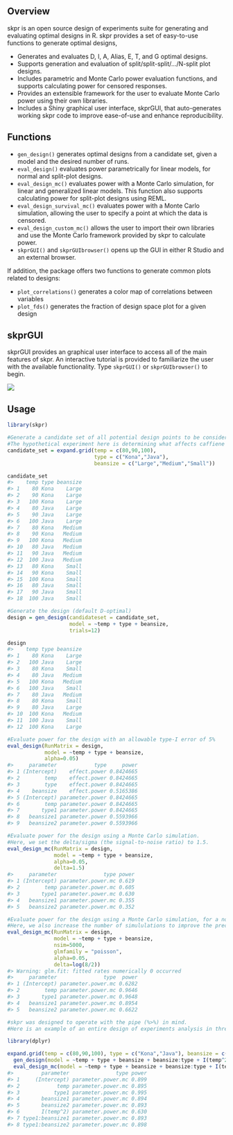 
Overview
--------

skpr is an open source design of experiments suite for generating and evaluating optimal designs in R. skpr provides a set of easy-to-use functions to generate optimal designs,

-   Generates and evaluates D, I, A, Alias, E, T, and G optimal designs.
-   Supports generation and evaluation of split/split-split/.../N-split plot designs.
-   Includes parametric and Monte Carlo power evaluation functions, and supports calculating power for censored responses.
-   Provides an extensible framework for the user to evaluate Monte Carlo power using their own libraries.
-   Includes a Shiny graphical user interface, skprGUI, that auto-generates working skpr code to improve ease-of-use and enhance reproducibility.

Functions
---------

-   `gen_design()` generates optimal designs from a candidate set, given a model and the desired number of runs.
-   `eval_design()` evaluates power parametrically for linear models, for normal and split-plot designs.
-   `eval_design_mc()` evaluates power with a Monte Carlo simulation, for linear and generalized linear models. This function also supports calculating power for split-plot designs using REML.
-   `eval_design_survival_mc()` evaluates power with a Monte Carlo simulation, allowing the user to specify a point at which the data is censored.
-   `eval_design_custom_mc()` allows the user to import their own libraries and use the Monte Carlo framework provided by skpr to calculate power.
-   `skprGUI()` and `skprGUIbrowser()` opens up the GUI in either R Studio and an external browser.

If addition, the package offers two functions to generate common plots related to designs:

-   `plot_correlations()` generates a color map of correlations between variables
-   `plot_fds()` generates the fraction of design space plot for a given design

skprGUI
-------

skprGUI provides an graphical user interface to access all of the main features of skpr. An interactive tutorial is provided to familiarize the user with the available functionality. Type `skprGUI()` or `skprGUIbrowser()` to begin.

<img src="man/figures/skprGUIcomp2.png" align="center"></img>

Usage
-----

``` r
library(skpr)

#Generate a candidate set of all potential design points to be considered in the experiment
#The hypothetical experiment here is determining what affects caffiene content in coffee
candidate_set = expand.grid(temp = c(80,90,100), 
                            type = c("Kona","Java"),
                            beansize = c("Large","Medium","Small"))

candidate_set
#>    temp type beansize
#> 1    80 Kona    Large
#> 2    90 Kona    Large
#> 3   100 Kona    Large
#> 4    80 Java    Large
#> 5    90 Java    Large
#> 6   100 Java    Large
#> 7    80 Kona   Medium
#> 8    90 Kona   Medium
#> 9   100 Kona   Medium
#> 10   80 Java   Medium
#> 11   90 Java   Medium
#> 12  100 Java   Medium
#> 13   80 Kona    Small
#> 14   90 Kona    Small
#> 15  100 Kona    Small
#> 16   80 Java    Small
#> 17   90 Java    Small
#> 18  100 Java    Small

#Generate the design (default D-optimal)
design = gen_design(candidateset = candidate_set, 
                    model = ~temp + type + beansize,
                    trials=12)

design
#>    temp type beansize
#> 1    80 Kona    Large
#> 2   100 Java    Large
#> 3    80 Kona    Small
#> 4    80 Java   Medium
#> 5   100 Kona   Medium
#> 6   100 Java    Small
#> 7    80 Java   Medium
#> 8    80 Kona    Small
#> 9    80 Java    Large
#> 10  100 Kona   Medium
#> 11  100 Java    Small
#> 12  100 Kona    Large

#Evaluate power for the design with an allowable type-I error of 5%
eval_design(RunMatrix = design,
            model = ~temp + type + beansize,
            alpha=0.05)
#>     parameter            type     power
#> 1 (Intercept)    effect.power 0.8424665
#> 2        temp    effect.power 0.8424665
#> 3        type    effect.power 0.8424665
#> 4    beansize    effect.power 0.5165386
#> 5 (Intercept) parameter.power 0.8424665
#> 6        temp parameter.power 0.8424665
#> 7       type1 parameter.power 0.8424665
#> 8   beansize1 parameter.power 0.5593966
#> 9   beansize2 parameter.power 0.5593966

#Evaluate power for the design using a Monte Carlo simulation. 
#Here, we set the delta/sigma (the signal-to-noise ratio) to 1.5.
eval_design_mc(RunMatrix = design,
               model = ~temp + type + beansize,
               alpha=0.05,
               delta=1.5)
#>     parameter               type power
#> 1 (Intercept) parameter.power.mc 0.619
#> 2        temp parameter.power.mc 0.605
#> 3       type1 parameter.power.mc 0.630
#> 4   beansize1 parameter.power.mc 0.355
#> 5   beansize2 parameter.power.mc 0.352

#Evaluate power for the design using a Monte Carlo simulation, for a non-normal response. 
#Here, we also increase the number of simululations to improve the precision of the results.
eval_design_mc(RunMatrix = design,
               model = ~temp + type + beansize,
               nsim=5000,
               glmfamily = "poisson",
               alpha=0.05,
               delta=log(8/2))
#> Warning: glm.fit: fitted rates numerically 0 occurred
#>     parameter               type  power
#> 1 (Intercept) parameter.power.mc 0.6282
#> 2        temp parameter.power.mc 0.9646
#> 3       type1 parameter.power.mc 0.9648
#> 4   beansize1 parameter.power.mc 0.8954
#> 5   beansize2 parameter.power.mc 0.6622

#skpr was designed to operate with the pipe (%>%) in mind. 
#Here is an example of an entire design of experiments analysis in three lines:

library(dplyr)

expand.grid(temp = c(80,90,100), type = c("Kona","Java"), beansize = c("Large","Medium","Small")) %>%
  gen_design(model = ~temp + type + beansize + beansize:type + I(temp^2), trials=24, optimality="I") %>%
  eval_design_mc(model = ~temp + type + beansize + beansize:type + I(temp^2), alpha=0.05)
#>         parameter               type power
#> 1     (Intercept) parameter.power.mc 0.899
#> 2            temp parameter.power.mc 0.895
#> 3           type1 parameter.power.mc 0.995
#> 4       beansize1 parameter.power.mc 0.894
#> 5       beansize2 parameter.power.mc 0.893
#> 6       I(temp^2) parameter.power.mc 0.630
#> 7 type1:beansize1 parameter.power.mc 0.893
#> 8 type1:beansize2 parameter.power.mc 0.898
```
